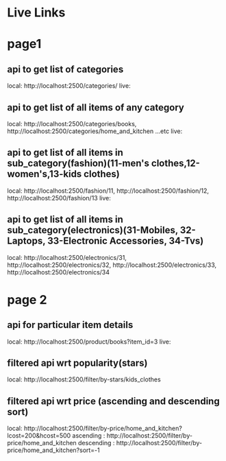 # Live Links

# page1

## api to get list of categories
local: http://localhost:2500/categories/
live: 

## api to get list of all items of any category
local: http://localhost:2500/categories/books, http://localhost:2500/categories/home_and_kitchen ...etc
live:

## api to get list of all items in sub_category(fashion)(11-men's clothes,12-women's,13-kids clothes)
local: http://localhost:2500/fashion/11, http://localhost:2500/fashion/12, http://localhost:2500/fashion/13
live: 

## api to get list of all items in sub_category(electronics)(31-Mobiles, 32-Laptops, 33-Electronic Accessories, 34-Tvs)
local: http://localhost:2500/electronics/31, http://localhost:2500/electronics/32, http://localhost:2500/electronics/33, http://localhost:2500/electronics/34

# page 2

## api for particular item details
local: http://localhost:2500/product/books?item_id=3
live: 

## filtered api wrt popularity(stars)
local: http://localhost:2500/filter/by-stars/kids_clothes 

## filtered api wrt price (ascending and descending sort)
local: http://localhost:2500/filter/by-price/home_and_kitchen?lcost=200&hcost=500
ascending : http://localhost:2500/filter/by-price/home_and_kitchen
descending : http://localhost:2500/filter/by-price/home_and_kitchen?sort=-1
